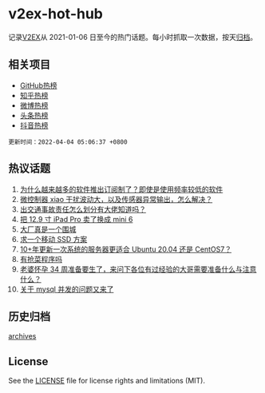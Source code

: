 # v2ex-hot-hub

 记录[V2EX](https://www.v2ex.com/)从 2021-01-06 日至今的热门话题。每小时抓取一次数据，按天[归档](archives)。
 
 ## 相关项目

- [GitHub热榜](https://github.com/snaildev/github-hot-hub)
- [知乎热榜](https://github.com/snaildev/zhihu-hot-hub)
- [微博热榜](https://github.com/snaildev/weibo-hot-hub)
- [头条热榜](https://github.com/snaildev/toutiao-hot-hub)
- [抖音热榜](https://github.com/snaildev/douyin-hot-hub)


 `更新时间：2022-04-04 05:06:37 +0800`

## 热议话题

1. [为什么越来越多的软件推出订阅制了？即使是使用频率较低的软件](https://www.v2ex.com/t/844695)
1. [微控制器 xiao 干扰波动大，以及传感器异常输出，怎么解决？](https://www.v2ex.com/t/844717)
1. [出交通事故责任怎么划分有大佬知道吗？](https://www.v2ex.com/t/844689)
1. [把 12.9 寸 iPad Pro 卖了换成 mini 6](https://www.v2ex.com/t/844708)
1. [大厂真是一个围城](https://www.v2ex.com/t/844746)
1. [求一个移动 SSD 方案](https://www.v2ex.com/t/844679)
1. [10+年更新一次系统的服务器更适合 Ubuntu 20.04 还是 CentOS7？](https://www.v2ex.com/t/844734)
1. [有抢菜程序吗](https://www.v2ex.com/t/844702)
1. [老婆怀孕 34 周准备要生了，来问下各位有过经验的大哥需要准备什么与注意什么？](https://www.v2ex.com/t/844726)
1. [关于 mysql 并发的问题又来了](https://www.v2ex.com/t/844768)

## 历史归档

[archives](archives)

## License

See the [LICENSE](LICENSE) file for license rights and limitations (MIT).
